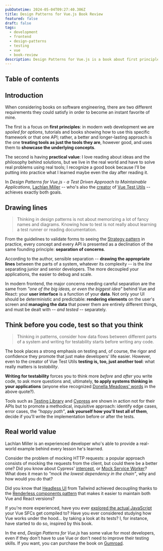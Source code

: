 ```yaml
---
pubDatetime: 2024-05-04T09:27:40.306Z
title: Design Patterns for Vue.js Book Review
featured: false
draft: false
tags:
  - development
  - frontend
  - design-patterns
  - testing
  - vue
  - book-review
description: Design Patterns for Vue.js is a book about first principles, separation of concerns and quality frontend written by the author of Vue Test Utils, Lachlan Miller.
---
```


## Table of contents

## Introduction
When considering books on software engineering, there are two different requirements they could satisfy in order to become an instant favorite of mine.

The first is a focus on **first principles**: in modern web development we are _spoiled for options_, tutorials and books showing how to use this specific framework or that one API; rather, a better and longer-lasting approach is the one **treating tools as just the tools they are**, however good, and uses them to **showcase the underlying concepts**.

The second is having **practical value**: I love reading about ideas and the philosophy behind solutions, but we live in the real world and have to solve real problems using real tools; I recognize a good book because I'll be putting into practice what I learned maybe even the day after reading it.

In _Design Patterns for Vue.js - a Test Driven Approach to Maintainable Applications_, [Lachlan Miller](https://lachlan-miller.me) -- who's also the [creator](https://github.com/lmiller1990) of [Vue Test Utils](https://github.com/vuejs/test-utils) -- achieves exactly both goals.

## Drawing lines
> Thinking in design patterns is not about memorizing a lot of fancy names and diagrams. Knowing how to test is not really about learning a test runner or reading documentation.

From the guidelines to validate forms to seeing the [Strategy pattern](https://refactoring.guru/design-patterns/strategy) in practice, every concept and every API is presented as a declination of the same founding principle: **separation of concerns**.

According to the author, sensible separation -- **drawing the appropriate lines** between the parts of a system, whatever its complexity -- is the _line_ separating junior and senior developers. The more decoupled your applications, the easier to debug and scale.

In modern frontend, the major concerns needing careful separation are the same from _"one of the big ideas, or even the biggest idea"_ behind Vue and React: your **user interface** is a function of your **data**. Not only your UI should be deterministic and predictable: **rendering elements** on the user's screen and **managing the data** that power them are entirely different things, and must be dealt with -- _and tested_ -- separately.

## Think before you code, test so that you think
> Thinking in patterns, consider how data flows between different parts of a system and writing for testability starts before writing any code.

The book places a strong emphasis on testing and, of course, the rigor and confidence they promote that just make developers' life easier. However, even to the creator of Vue Test Utils **testing is, too, just another tool**: what really matters is _testability_.

**Writing for testability** forces you to think more _before_ and _after_ you write code, to ask more questions and, ultimately, **to apply systems thinking in your applications** (anyone else recognized [Donella Meadows' words](https://en.wikipedia.org/wiki/Thinking_In_Systems:_A_Primer) in the above quote?).

Tools such as [Testing Library](https://testing-library.com/docs/vue-testing-library/intro/) and [Cypress](https://www.cypress.io/) are shown in action not for their APIs but to promote a methodical, inquisitive approach: identify edge cases, error cases, the _"happy path"_, **ask yourself how you'll test all of them**, decide if you'll write the implementation before or after the tests.

## Real world value
Lachlan Miller is an experienced developer who's able to provide a real-world example behind every lesson he's learned.

Consider the problem of mocking HTTP requests: a popular approach consists of mocking the requests from the client, but could there be a better one? Did you know about Cypress' [intercept](https://docs.cypress.io/api/commands/intercept), or [Mock Service Worker](https://mswjs.io/)? What does it mean to _"mock the lowest dependency in the chain"_, why and how would you do that?

Did you know that [Headless UI](https://github.com/tailwindlabs/headlessui) from Tailwind achieved decoupling thanks to the [Renderless components pattern](https://www.patterns.dev/vue/renderless-components) that makes it easier to maintain both Vue and React versions?

If you're more experienced, have you ever [explored the actual JavaScript](https://play.vuejs.org/) your Vue SFCs get compiled to? Have you ever considered studying how Vue works under the hood... by taking a look at its tests? I, for instance, have started to do so, inspired by this book.


In the end, _Design Patterns for Vue.js_ has some value for most developers, even if they don't have to use Vue or don't need to improve their testing skills. If you want, you can purchase the book on [Gumroad](https://lachlanmiller.gumroad.com/l/vuejs-design-patterns).
